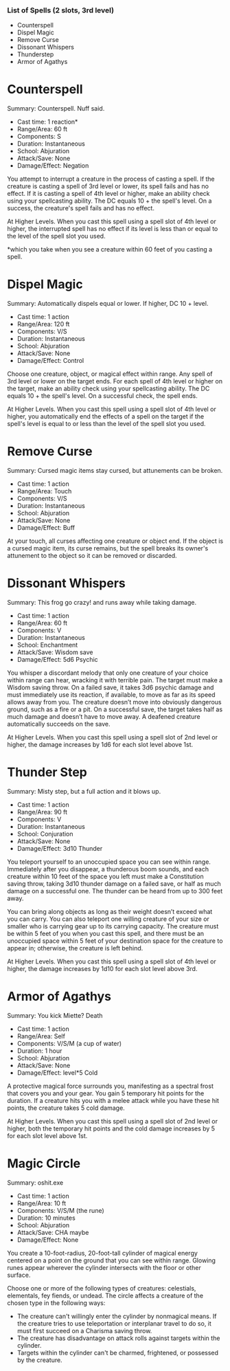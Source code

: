 ### List of Spells (2 slots, 3rd level)
- Counterspell
- Dispel Magic
- Remove Curse
- Dissonant Whispers
- Thunderstep
- Armor of Agathys

# Counterspell
Summary: Counterspell. Nuff said.

- Cast time: 1 reaction*
- Range/Area: 60 ft
- Components: S
- Duration: Instantaneous
- School: Abjuration
- Attack/Save: None
- Damage/Effect: Negation

You attempt to interrupt a creature in the process of casting a spell. If the creature is casting a spell of 3rd level or lower, its spell fails and has no effect. If it is casting a spell of 4th level or higher, make an ability check using your spellcasting ability. The DC equals 10 + the spell's level. On a success, the creature's spell fails and has no effect.

At Higher Levels. When you cast this spell using a spell slot of 4th level or higher, the interrupted spell has no effect if its level is less than or equal to the level of the spell slot you used.

*which you take when you see a creature within 60 feet of you casting a spell.

# Dispel Magic
Summary: Automatically dispels equal or lower. If higher, DC 10 + level.

- Cast time: 1 action
- Range/Area: 120 ft
- Components: V/S
- Duration: Instantaneous
- School: Abjuration
- Attack/Save: None
- Damage/Effect: Control

Choose one creature, object, or magical effect within range. Any spell of 3rd level or lower on the target ends. For each spell of 4th level or higher on the target, make an ability check using your spellcasting ability. The DC equals 10 + the spell's level. On a successful check, the spell ends.

At Higher Levels. When you cast this spell using a spell slot of 4th level or higher, you automatically end the effects of a spell on the target if the spell's level is equal to or less than the level of the spell slot you used.

# Remove Curse
Summary: Cursed magic items stay cursed, but attunements can be broken.

- Cast time: 1 action
- Range/Area: Touch
- Components: V/S
- Duration: Instantaneous
- School: Abjuration
- Attack/Save: None
- Damage/Effect: Buff

At your touch, all curses affecting one creature or object end. If the object is a cursed magic item, its curse remains, but the spell breaks its owner's attunement to the object so it can be removed or discarded.

# Dissonant Whispers
Summary: This frog go crazy! and runs away while taking damage.

- Cast time: 1 action
- Range/Area: 60 ft
- Components: V
- Duration: Instantaneous
- School: Enchantment
- Attack/Save: Wisdom save
- Damage/Effect: 5d6 Psychic

You whisper a discordant melody that only one creature of your choice within range can hear, wracking it with terrible pain. The target must make a Wisdom saving throw. On a failed save, it takes 3d6 psychic damage and must immediately use its reaction, if available, to move as far as its speed allows away from you. The creature doesn’t move into obviously dangerous ground, such as a fire or a pit. On a successful save, the target takes half as much damage and doesn’t have to move away. A deafened creature automatically succeeds on the save.

At Higher Levels. When you cast this spell using a spell slot of 2nd level or higher, the damage increases by 1d6 for each slot level above 1st.

# Thunder Step
Summary: Misty step, but a full action and it blows up.

- Cast time: 1 action
- Range/Area: 90 ft
- Components: V
- Duration: Instantaneous
- School: Conjuration
- Attack/Save: None
- Damage/Effect: 3d10 Thunder

You teleport yourself to an unoccupied space you can see within range. Immediately after you disappear, a thunderous boom sounds, and each creature within 10 feet of the space you left must make a Constitution saving throw, taking 3d10 thunder damage on a failed save, or half as much damage on a successful one. The thunder can be heard from up to 300 feet away.

You can bring along objects as long as their weight doesn’t exceed what you can carry. You can also teleport one willing creature of your size or smaller who is carrying gear up to its carrying capacity. The creature must be within 5 feet of you when you cast this spell, and there must be an unoccupied space within 5 feet of your destination space for the creature to appear in; otherwise, the creature is left behind.

At Higher Levels. When you cast this spell using a spell slot of 4th level or higher, the damage increases by 1d10 for each slot level above 3rd.

# Armor of Agathys
Summary: You kick Miette? Death

- Cast time: 1 action
- Range/Area: Self
- Components: V/S/M (a cup of water)
- Duration: 1 hour
- School: Abjuration
- Attack/Save: None
- Damage/Effect: level*5 Cold

A protective magical force surrounds you, manifesting as a spectral frost that covers you and your gear. You gain 5 temporary hit points for the duration. If a creature hits you with a melee attack while you have these hit points, the creature takes 5 cold damage.

At Higher Levels. When you cast this spell using a spell slot of 2nd level or higher, both the temporary hit points and the cold damage increases by 5 for each slot level above 1st.

# Magic Circle
Summary: oshit.exe

- Cast time: 1 action
- Range/Area: 10 ft
- Components: V/S/M (the rune)
- Duration: 10 minutes
- School: Abjuration
- Attack/Save: CHA maybe
- Damage/Effect: None

You create a 10-foot-radius, 20-foot-tall cylinder of magical energy centered on a point on the ground that you can see within range. Glowing runes appear wherever the cylinder intersects with the floor or other surface.

Choose one or more of the following types of creatures: celestials, elementals, fey fiends, or undead. The circle affects a creature of the chosen type in the following ways:

- The creature can't willingly enter the cylinder by nonmagical means. If the creature tries to use teleportation or interplanar travel to do so, it must first succeed on a Charisma saving throw.
- The creature has disadvantage on attack rolls against targets within the cylinder.
- Targets within the cylinder can't be charmed, frightened, or possessed by the creature.